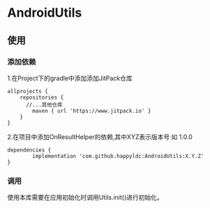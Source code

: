 # AndroidUtils
## 使用
### 添加依赖
 1.在Project下的gradle中添加添加JitPack仓库
 

    allprojects {
        repositories {
          //...其他仓库
            maven { url 'https://www.jitpack.io' }
        }
    }
 2.在项目中添加OnResultHelper的依赖,其中XYZ表示版本号 如 1.0.0
 

    dependencies {
            implementation 'com.github.happyldc:AndroidUtils:X.Y.Z'
    }
### 调用

使用本库需要在应用初始化时调用Utils.init()进行初始化。


 
